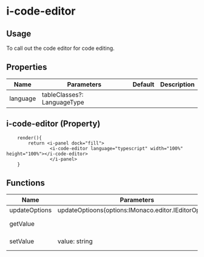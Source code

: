 # i-code-editor

## Usage

To call out the code editor for code editing.

## Properties

| Name     | Parameters                  | Default | Description |
| -------- | --------------------------- | ------- | ----------- |
| language | tableClasses?: LanguageType |         |             |

## i-code-editor (Property)
```typescript(samples/i-code-editor.tsx)
    render(){
        return <i-panel dock="fill">
                <i-code-editor language="typescript" width="100%" height="100%"></i-code-editor>
                </i-panel>
    }
```

## Functions

| Name          | Parameters                                            | Description      |
| ------------- | ----------------------------------------------------- | ---------------- |
| updateOptions | updateOptioons(options:IMonaco.editor.IEditorOptions) |                  |
| getValue      |                                                       | get editor value |
| setValue      | value: string                                         | set editor value |
